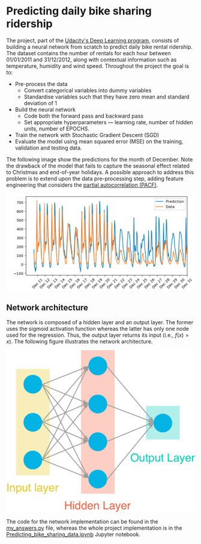 # Predicting daily bike sharing ridership
[//]: # (Image References)

[architecture]: ./assets/neural_network.png "Neural network"
[output]: ./assets/sample_output.png "Output"

The project, part of the [Udacity's Deep Learning program](https://www.udacity.com/course/deep-learning-nanodegree--nd101), consists of building a neural network from scratch to predict daily bike rental ridership. The dataset contains the number of rentals for each hour between 01/01/2011 and 31/12/2012, along with contextual information such as temperature, humidity and wind speed. Throughout the project the goal is to:
* Pre-process the data
  * Convert categorical variables into dummy variables
  * Standardise variables such that they have zero mean and standard deviation of 1
* Build the neural network
  * Code both the forward pass and backward pass
  * Set appropriate hyperparameters — learning rate, number of hidden units, number of EPOCHS.
* Train the network with Stochastic Gradient Descent (SGD)
* Evaluate the model using mean squared error (MSE) on the training, validation and testing data.

The following image show the predictions for the month of December. Note the drawback of the model that fails to capture the seasonal effect related to Christmas and end-of-year holidays. A possible approach to address this problem is to extend upon the data pre-processing step, adding feature engineering that considers the [partial autocorrelation (PACF)](https://youtu.be/DeORzP0go5I).

![Prediction for the month of December][output]

## Network architecture
The network is composed of a hidden layer and an output layer. The former uses the sigmoid activation function whereas the latter has only one node used for the regression. Thus, the output layer returns its input (i.e., $f(x) = x$). The following figure illustrates the network architecture.

![Neural network architecture][architecture]

The code for the network implementation can be found in the [my_answers.py](./my_answers.py) file, whereas the whole project implementation is in the [Predicting_bike_sharing_data.ipynb](./Predicting_bike_sharing_data.ipynb) Jupyter notebook.
